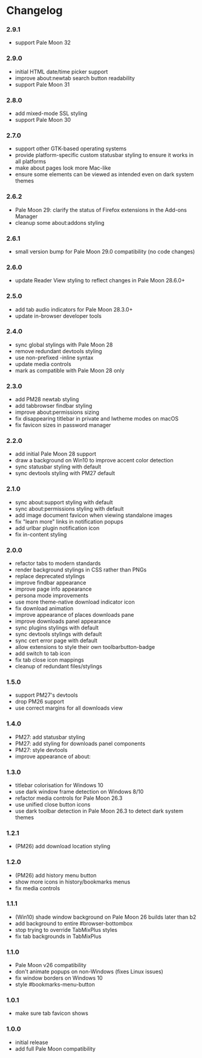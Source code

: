 # Changelog

### 2.9.1
- support Pale Moon 32

### 2.9.0
- initial HTML date/time picker support
- improve about:newtab search button readability
- support Pale Moon 31

### 2.8.0
- add mixed-mode SSL styling
- support Pale Moon 30

### 2.7.0
- support other GTK-based operating systems
- provide platform-specific custom statusbar styling to ensure it works in all platforms
- make about pages look more Mac-like
- ensure some elements can be viewed as intended even on dark system themes

### 2.6.2
- Pale Moon 29: clarify the status of Firefox extensions in the Add-ons Manager
- cleanup some about:addons styling

### 2.6.1
- small version bump for Pale Moon 29.0 compatibility (no code changes)

### 2.6.0
- update Reader View styling to reflect changes in Pale Moon 28.6.0+

### 2.5.0
- add tab audio indicators for Pale Moon 28.3.0+
- update in-browser developer tools

### 2.4.0
- sync global stylings with Pale Moon 28
- remove redundant devtools styling
- use non-prefixed -inline syntax
- update media controls
- mark as compatible with Pale Moon 28 only

### 2.3.0
- add PM28 newtab styling
- add tabbrowser findbar styling
- improve about:permissions sizing
- fix disappearing titlebar in private and lwtheme modes on macOS
- fix favicon sizes in password manager

### 2.2.0
- add initial Pale Moon 28 support
- draw a background on Win10 to improve accent color detection
- sync statusbar styling with default
- sync devtools styling with PM27 default

### 2.1.0
- sync about:support styling with default
- sync about:permissions styling with default
- add image document favicon when viewing standalone images
- fix "learn more" links in notification popups
- add urlbar plugin notification icon
- fix in-content styling

### 2.0.0
- refactor tabs to modern standards
- render background stylings in CSS rather than PNGs
- replace deprecated stylings
- improve findbar appearance
- improve page info appearance
- persona mode improvements
- use more theme-native download indicator icon
- fix download animation
- improve appearance of places downloads pane
- improve downloads panel appearance
- sync plugins stylings with default
- sync devtools stylings with default
- sync cert error page with default
- allow extensions to style their own toolbarbutton-badge
- add switch to tab icon
- fix tab close icon mappings
- cleanup of redundant files/stylings

### 1.5.0
- support PM27's devtools
- drop PM26 support
- use correct margins for all downloads view

### 1.4.0
- PM27: add statusbar styling
- PM27: add styling for downloads panel components
- PM27: style devtools
- improve appearance of about:

### 1.3.0
- titlebar colorisation for Windows 10
- use dark window frame detection on Windows 8/10
- refactor media controls for Pale Moon 26.3
- use unified close button icons
- use dark toolbar detection in Pale Moon 26.3 to detect dark system themes

### 1.2.1
- (PM26) add download location styling

### 1.2.0
- (PM26) add history menu button
- show more icons in history/bookmarks menus
- fix media controls

### 1.1.1
- (Win10) shade window background on Pale Moon 26 builds later than b2
- add background to entire #browser-bottombox
- stop trying to override TabMixPlus styles
- fix tab backgrounds in TabMixPlus

### 1.1.0
- Pale Moon v26 compatibility
- don't animate popups on non-Windows (fixes Linux issues)
- fix window borders on Windows 10
- style #bookmarks-menu-button

### 1.0.1
- make sure tab favicon shows

### 1.0.0
- initial release
- add full Pale Moon compatibility

